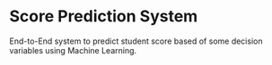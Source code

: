 # Score Prediction System
End-to-End system to predict student score based of some decision variables using Machine Learning.
